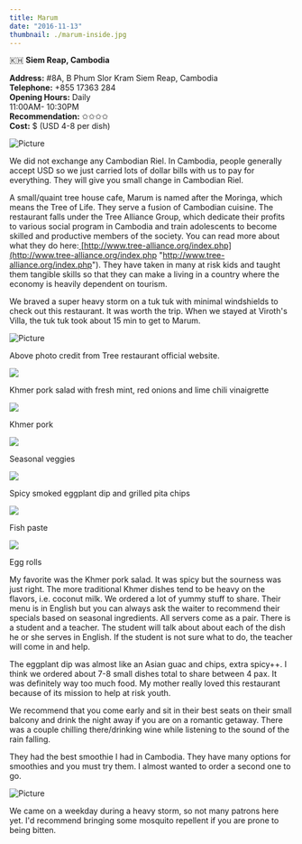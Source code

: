```yaml
---
title: Marum
date: "2016-11-13"
thumbnail: ./marum-inside.jpg
---
```

🇰🇭 **Siem Reap, Cambodia**

**Address:** #8A, B Phum Slor Kram Siem Reap, Cambodia  
**Telephone:** +855 17363 284   
**Opening Hours:** Daily  
11:00AM- 10:30PM  
**Recommendation:** ✩✩✩✩  
**Cost:** $ (USD 4-8 per dish)

![Picture](https://hola-yolo.weebly.com/uploads/4/8/2/0/48209285/img-1980_orig.jpg)

We did not exchange any Cambodian Riel. In Cambodia, people generally accept USD so we just carried lots of dollar bills with us to pay for everything. They will give you small change in Cambodian Riel.   
  
A small/quaint tree house cafe, Marum is named after the Moringa, which means the Tree of Life. They serve a fusion of Cambodian cuisine. The restaurant falls under the Tree Alliance Group, which dedicate their profits to various social program in Cambodia and train adolescents to become skilled and productive members of the society. You can read more about what they do here:[ ](http://www.tree-alliance.org/index.php)[http://www.tree-alliance.org/index.php](http://www.tree-alliance.org/index.php "http://www.tree-alliance.org/index.php"). They have taken in many at risk kids and taught them tangible skills so that they can make a living in a country where the economy is heavily dependent on tourism.   
  
We braved a super heavy storm on a tuk tuk with minimal windshields to check out this restaurant. It was worth the trip. When we stayed at Viroth's Villa, the tuk tuk took about 15 min to get to Marum.

![Picture](https://hola-yolo.weebly.com/uploads/4/8/2/0/48209285/2_orig.png)

Above photo credit from Tree restaurant official website. 

[![](https://hola-yolo.weebly.com/uploads/4/8/2/0/48209285/img-1989.jpg)](https://hola-yolo.weebly.com/uploads/4/8/2/0/48209285/img-1989_orig.jpg)

Khmer pork salad with fresh mint, red onions and lime chili vinaigrette  

[![](https://hola-yolo.weebly.com/uploads/4/8/2/0/48209285/img-1991.jpg)](https://hola-yolo.weebly.com/uploads/4/8/2/0/48209285/img-1991_orig.jpg)

Khmer pork   

[![](https://hola-yolo.weebly.com/uploads/4/8/2/0/48209285/img-1985.jpg)](https://hola-yolo.weebly.com/uploads/4/8/2/0/48209285/img-1985_orig.jpg)

Seasonal veggies  

[![](https://hola-yolo.weebly.com/uploads/4/8/2/0/48209285/img-1986.jpg)](https://hola-yolo.weebly.com/uploads/4/8/2/0/48209285/img-1986_orig.jpg)

Spicy smoked eggplant dip and grilled pita chips  


[![](https://hola-yolo.weebly.com/uploads/4/8/2/0/48209285/img-1987.jpg)](https://hola-yolo.weebly.com/uploads/4/8/2/0/48209285/img-1987_orig.jpg)

Fish paste  

[![](https://hola-yolo.weebly.com/uploads/4/8/2/0/48209285/img-1988.jpg)](https://hola-yolo.weebly.com/uploads/4/8/2/0/48209285/img-1988_orig.jpg)

Egg rolls  
  
​My favorite was the Khmer pork salad. It was spicy but the sourness was just right. The more traditional Khmer dishes tend to be heavy on the flavors, i.e. coconut milk. We ordered a lot of yummy stuff to share. Their menu is in English but you can always ask the waiter to recommend their specials based on seasonal ingredients. All servers come as a pair. There is a student and a teacher. The student will talk about about each of the dish he or she serves in English. If the student is not sure what to do, the teacher will come in and help.  
  
The eggplant dip was almost like an Asian guac and chips, extra spicy++. I think we ordered about 7-8 small dishes total to share between 4 pax. It was definitely way too much food. My mother really loved this restaurant because of its mission to help at risk youth.   
  
We recommend that you come early and sit in their best seats on their small balcony and drink the night away if you are on a romantic getaway. There was a couple chilling there/drinking wine while listening to the sound of the rain falling.
  
They had the best smoothie I had in Cambodia. They have many options for smoothies and you must try them. I almost wanted to order a second one to go.

![Picture](https://hola-yolo.weebly.com/uploads/4/8/2/0/48209285/img-1983_orig.jpg)

We came on a weekday during a heavy storm, so not many patrons here yet. I'd recommend bringing some mosquito repellent if you are prone to being bitten.